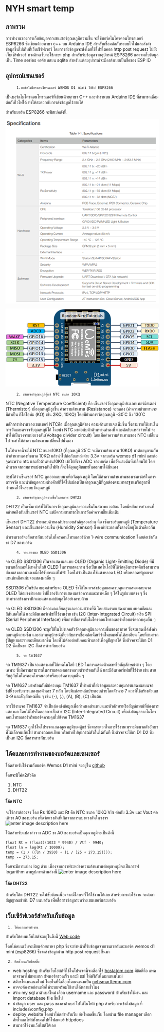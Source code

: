 # NYH smart temp
## ภาพรวม
การทำงานของการเก็บข้อมูลจากเซนเซอร์อุณหภูมิความชื้น จะใช้บอร์ดไมโครคอนโทรลเลอร์ ESP8266 ซึ่งเขียนด้วยภาษา c++ บน Arduino IDE สำหรับเชื่อมต่อกับระบบไวไฟและส่งค่าข้อมูลขึ้นไปเก็บที่เว็บเซิร์ฟเวอร์ โดยการส่งข้อมูลจะส่งโดยใช้โปรโตคอล http post request ไปยังเว็บเซิร์ฟเวอร์ ทางด้านเว็บจะใช้ภาษา php สำหรับรับข้อมูลจากอุปกรณ์ ESP8266 และจะเก็บข้อมูลเป็น Time series ดาต้าเบสบน sqlite สำหรับแต่ละอุปกรณ์จะมีดาต้าเบสเป็นชื่อของ ESP ID
## อุปกรณ์เซนเซอร์
		 1.บอร์ดไมโครคอนโทรลเลอร์ WEMOS D1 mini ใช้ชิป ESP8266
เป็นบอร์ดไมโครคอนโทรลเลอร์ที่เขียนด้วยภาษา C++ และทำงานบน Arduino IDE ที่สามารถเชื่อมต่อกับไวไฟได้ ทำให้สะดวกกับการส่งข้อมูลไร้สายได้

สำหรับบอร์ด ESP8266 จะมีสเปคดังนี้

![ESP8266 Specification](docs/Screenshot%202023-06-13%20125533.png)

![Wemos d1 mini](docs/wemos.png)		

		 2. เซนเซอร์อุณหภูมิตู้แช่ NTC ขนาด 10KΩ
NTC (Negative Temperature Coefficient) คือ เซ็นเซอร์วัดอุณหภูมิประเภทเทอร์มิสเตอร์ (Thermistor) เมื่ออุณหภูมิสูงขึ้น ค่าความต้านทาน (Resistance) จะลดลง (ค่าความต้านทานจะมีค่าเป็น กิโลโอห์ม (KΩ) เช่น 2KΩ, 10KΩ) โดยมีย่านการวัดอุณหภูมิ -30 ํC ถึง 130 ํC

หลักการทำงานของเซนเซอร์ NTCคือ เมื่ออุณหภูมิต่ำลง ความต้านทานจะเพิ่มขึ้น ซึ่งสามารถใช้งานในการวัดและตรวจจับอุณหภูมิได้ โดยนำ NTC มาต่อกับตัวต้านทานค่าคงที่ และต่อกับแหล่งจ่ายไฟ จะทำให้เป็นวงจรแบ่งแรงดัน(Voltage divider circuit) โดยเมื่อค่าความต้านทานของ NTC เปลี่ยนไป จะทำให้ค่าความต้านทานเปลี่ยนไปนั่นเอง

ในโปรเจคนี้จะใช้ NTC ขนาด10KΩ (ที่อุณหภูมิ 25 ํC จะมีความต้านทาน 10KΩ) มาต่ออนุกรมกับตัวต้านทานคงที่ขนาด 10KΩ แล้วนำไปต่อกับแหล่งจ่าย 3.3v จากบอร์ด wemos d1 mini และต่อจุดระหว่าง ntc และตัวต้านทาน10KΩ เข้าไปยังขา ADC ของบอร์ด เพื่อวัดแรงดันที่เปลี่ยนไป โดยคำนวณจากสมการแบ่งแรงดันไฟฟ้า ก็จะได้อุณภูมิขณะนั้นออกมาได้นั่นเอง

สรุปได้ว่าเซ็นเซอร์ NTC ถูกออกแบบมาเพื่อวัดอุณหภูมิ โดยใช้ค่าความต้านทานของเซนเซอร์ในการตรวจวัด และนำข้อมูลความต่างศักย์ที่ได้ไปแปลงเป็นค่าอุณหภูมิที่ถูกต้องตามมาตรฐานหรือสูตรที่กำหนดไว้ในระบบวัดอุณหภูมิ

		 3. เซนเซอร์อุณหภูมิความชื้นในอากาศ DHT22
DHT22 เป็นเซ็นเซอร์ที่ใช้ในการวัดอุณหภูมิและความชื้นในสภาพแวดล้อม โดยมีหลักการทำงานที่คล้ายคลึงกับเซ็นเซอร์ NTC แต่มีความสามารถในการวัดค่าความชื้นเพิ่มเติม

เซ็นเซอร์ DHT22 ประกอบด้วยองค์ประกอบสำคัญสองส่วน คือ เซ็นเซอร์อุณหภูมิ (Temperature Sensor) และเซ็นเซอร์ความชื้น (Humidity Sensor) ซึ่งองค์ประกอบทั้งสองนี้อยู่ในตัวเดียวกัน

ตัวเซนเซอร์จะสื่อสารกับบอร์ดไมโครคอนโทรลเลอร์ด้วย 1-wire communication โดยต่อเข้ากับขา D7 ของบอร์ด

		 4. จอแสดงผล OLED SSD1306
จอ OLED SSD1306 เป็นจอแสดงผลแบบ OLED (Organic Light-Emitting Diode) ที่มีขนาดเล็กและใช้เทคโนโลยี OLED ในการแสดงภาพ ซึ่งเป็นเทคโนโลยีที่ใช้วัสดุอินทราคติกซึ่งสามารถส่องแสงออกมาเองเมื่อได้รับกระแสไฟฟ้า โดยไม่จำเป็นต้องใช้แสงหลอด LED หรือหลอดฟลูออเรสเซนต์เหมือนกับจอแสดงผลอื่น ๆ

SSD1306 เป็นชิปควบคุมสำหรับจอ OLED ซึ่งใช้ในการส่งข้อมูลและควบคุมการแสดงผลบนจอ OLED ได้อย่างง่ายดาย ชิปนี้รองรับการแสดงผลข้อความและภาพเล็ก ๆ ได้ในรูปแบบต่าง ๆ ซึ่งสามารถสร้างกราฟิกและแสดงผลข้อมูลได้อย่างครบถ้วน

จอ OLED SSD1306 มีความละเอียดสูงและความสว่างที่ดี โดยสามารถแสดงภาพแบบคมชัดและสีสันสดใสได้ และมีอินเทอร์เฟซที่ใช้งานง่าย เช่น I2C (Inter-Integrated Circuit) หรือ SPI (Serial Peripheral Interface) เพื่อการสื่อสารกับไมโครคอนโทรลเลอร์หรือบอร์ดควบคุมอื่น ๆ

จอ OLED SSD1306 จะถูกใช้ในโปรเจคตัววัดอุณหภูมิและความชื้นของอากาศ ซึ่งจะแสดงได้ทั้งค่าอุณหภูมิความชื้น และสถานะอุปกรณ์เกี่ยวกับการเชื่อมต่อเน็ตเวิร์คในขณะนั้นได้ละเอียด โดยที่สามารถรู้ปัญหาและรายละเอียดมากขึ้น โดยที่ไม่ต้องต่อกับคอมพิวเตอร์เพื่อดูปัญหาได้  ซึ่งตัวจอจะใช้ขา D1 D2 ซึ่งเป็นขา I2C สื่อสารสารกับบอร์ด

		 5. จอ tm1637
จอ TM1637 เป็นจอแสดงผลที่ใช้เทคโนโลยี LED ในการแสดงตัวเลขหรือสัญลักษณ์ต่าง ๆ โดยเฉพาะ ซึ่งมีความสามารถในการแสดงผลเลขหลายตัวพร้อมกันได้ และมีอินเทอร์เฟซที่ใช้ง่าย เช่น สายจับคู่กับไมโครคอนโทรลเลอร์หรือบอร์ดควบคุมอื่น ๆ

จอ TM1637 มาพร้อมกับชิปควบคุม TM1637 ที่ทำหน้าที่ส่งข้อมูลและควบคุมการแสดงผลบนจอ ชิปนี้รองรับการแสดงผลตัวเลข 7 หลัก โดยมีแต่ละหลักประกอบด้วยโดดจังหวะ 7 ดวงที่ใช้สร้างตัวเลข 0-9 และสัญลักษณ์อื่น ๆ เช่น (-), (.), (A), (B), (C) เป็นต้น

การใช้งานจอ TM1637 จำเป็นต้องส่งข้อมูลเพื่อกำหนดตำแหน่งและตัวอักษรหรือสัญลักษณ์ที่ต้องการแสดงผล โดยใช้โปรโตคอลการสื่อสาร I2C (Inter-Integrated Circuit) เพื่อส่งข้อมูลจากไมโครคอนโทรลเลอร์หรือบอร์ดควบคุมไปยังจอ TM1637

จอ TM1637 ถูกใช้ในโปรเจคแสดงอูณหภูมิของตู้แช่ ซึ่งจะสะดวกในการใช้งานเพราะมีขนาดตัวอักษรที่ไม่เล็กจนเกินไป สามารถถอดเสียบ หรือย้ายไปอุปกรณ์ตัวอื่นได้ทันที ซึ่งตัวจอจะใช้ขา D1 D2 ซึ่งเป็นขา I2C สื่อสารสารกับบอร์ด
		 
## โค้ดและการทำงานของบอร์ดและเซนเซอร์
โค้ดสำหรับใช้งานกับบอร์ด Wemos D1 mini จะอยู่ใน [github](https://github.com/canusorn/ntc_temp)

โดยจะมีโค้ด2ตัวคือ
 1. NTC
 3. DHT22

#### โค้ด NTC
จะใช้การต่อวงจร โดย Rs 10KΩ และ Rt คือ NTC ขนาด 10KΩ Vin ต่อกับ 3.3v และ Vout ต่อเข้าขา A0 ของบอร์ด เพื่อวัดแรงดันที่เกิดจากการแบ่งแรงดันในวงจร
![enter image description here](https://user-images.githubusercontent.com/5845622/74078289-cb689f00-4a28-11ea-9d00-753c6b8aea1c.gif)

โค้ดสำหรับแปลงค่าจาก ADC ขา A0 ของบอร์ดเป็นอุณหภูมิจะเป็นดังนี้

    float Rt = (float)(1023 * 9940) / Vtf - 9940;
    float ln = log(Rt / 10000);
    temp = (1 / ((ln / 3950) + (1 / (25 + 273.15))));
    temp -= 273.15;

โดยจะมีการแปลง log ด้วย เนื่องจากกราฟระหว่างความต้านทานต่ออุณหภูมิจะเป็นกราฟ logarithm ตามรูปภาพด้านล่างนี้
![enter image description here](https://www.ph-measurement.co.uk/file/2017/02/NTC-characteristics-300x181.png)

#### โค้ด DHT22
สำหรับโค้ด DHT22 จะไม่ซับซ้อนเนื่องจากมีไลบรารี่ให้ใช้งานได้เลย
สำหรับการต่อใช้งาน จะต่อขาสัญญาณเข้ากับ D7 บนบอร์ด เพื่อสื่อสารข้อมูลระหว่างเซนเซอร์และบอร์ด


## เว็บเซิร์ฟเวอร์สำหรับเก็บข้อมูล
	 1. โค้ดและการทำงาน
สำหรับโค้ดบนเว็บไซต์จะอยู่ในลิ้งนี้ [Web code](https://github.com/canusorn/nyhsmarttemp)

โดยโค้ดบนเว็บจะเขียนด้วยภาษา php ซึ่งจะทำหน้าที่รับข้อมูลจากเซนเซอร์และบอร์ด wemos d1 mini (esp8266) ซึ่งจะส่งข้อมูลผ่าน http post request ขึ้นมา

	 2. ติดตั้งบนเว็บโฮสติ้ง

 - web hosting สำหรับเว็บโฮสต์ที่ใช้ในโปรเจคนี้จะเลือกใช้ [hostatom.com](https://support.hostatom.com/aff.php?aff=2433) มีข้อดีคือ แพคเกจราคาไม่แพงมาก ซัพพอร์ตรวดเร็ว และมี ssl ให้ฟรีกับโดเมนเนมใหม่
 - สมัครโดเมนเนมใหม่ โดยในที่นี้เลือกโดเมนเนมเป็น [nyhsmarttemp.com](https://nyhsmarttemp.com/) 
 - อาจจะต้องรอก่อนเพื่อให้ระบบพร้อมใช้งานได้หลายชั่วโมง
 - สร้าง my sql ดาต้าเบสใหม่ เลือก username และ password สำหรับเข้าใช้งาน และ import database file ขึ้นไป
 - นำข้อมูล user และ pass ของดาต้าเบส ไปใส่ในไฟล์ php สำหรับการเข้าถึงข้อมูล ที่ includes\config.php
 - deploy website โดยนำโค้ดสำหรับเว็บ อัพโหลดขึ้นเว็บ โดยผ่าน file manager เลือกอัพโหลดไฟล์ทั้งหมดไปที่โฟลเดอร์ httpdocs 
 - สามารถใช้งานเว็บไซต์ได้เลย
